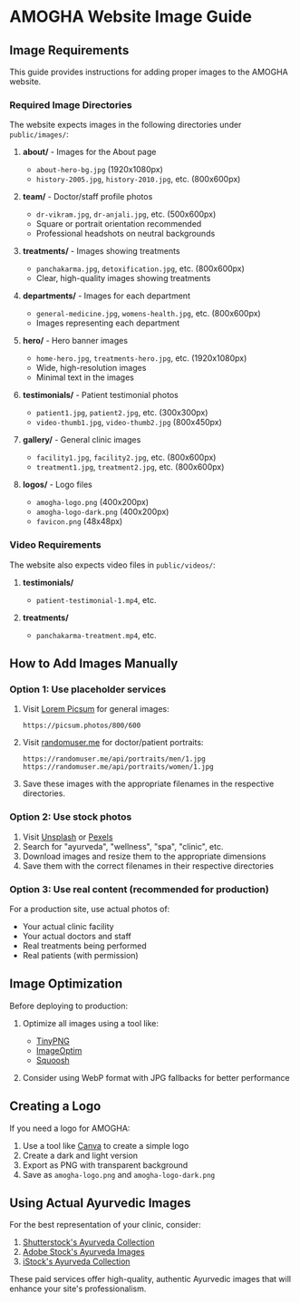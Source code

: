 # AMOGHA Website Image Guide

## Image Requirements

This guide provides instructions for adding proper images to the AMOGHA website.

### Required Image Directories

The website expects images in the following directories under `public/images/`:

1. **about/** - Images for the About page
   - `about-hero-bg.jpg` (1920x1080px)
   - `history-2005.jpg`, `history-2010.jpg`, etc. (800x600px)

2. **team/** - Doctor/staff profile photos
   - `dr-vikram.jpg`, `dr-anjali.jpg`, etc. (500x600px)
   - Square or portrait orientation recommended
   - Professional headshots on neutral backgrounds

3. **treatments/** - Images showing treatments
   - `panchakarma.jpg`, `detoxification.jpg`, etc. (800x600px)
   - Clear, high-quality images showing treatments

4. **departments/** - Images for each department
   - `general-medicine.jpg`, `womens-health.jpg`, etc. (800x600px)
   - Images representing each department

5. **hero/** - Hero banner images
   - `home-hero.jpg`, `treatments-hero.jpg`, etc. (1920x1080px)
   - Wide, high-resolution images
   - Minimal text in the images

6. **testimonials/** - Patient testimonial photos
   - `patient1.jpg`, `patient2.jpg`, etc. (300x300px)
   - `video-thumb1.jpg`, `video-thumb2.jpg` (800x450px)

7. **gallery/** - General clinic images
   - `facility1.jpg`, `facility2.jpg`, etc. (800x600px)
   - `treatment1.jpg`, `treatment2.jpg`, etc. (800x600px)

8. **logos/** - Logo files
   - `amogha-logo.png` (400x200px)
   - `amogha-logo-dark.png` (400x200px)
   - `favicon.png` (48x48px)

### Video Requirements

The website also expects video files in `public/videos/`:

1. **testimonials/**
   - `patient-testimonial-1.mp4`, etc.

2. **treatments/**
   - `panchakarma-treatment.mp4`, etc.

## How to Add Images Manually

### Option 1: Use placeholder services

1. Visit [Lorem Picsum](https://picsum.photos/) for general images:
   ```
   https://picsum.photos/800/600
   ```

2. Visit [randomuser.me](https://randomuser.me/) for doctor/patient portraits:
   ```
   https://randomuser.me/api/portraits/men/1.jpg
   https://randomuser.me/api/portraits/women/1.jpg
   ```

3. Save these images with the appropriate filenames in the respective directories.

### Option 2: Use stock photos

1. Visit [Unsplash](https://unsplash.com/) or [Pexels](https://www.pexels.com/) 
2. Search for "ayurveda", "wellness", "spa", "clinic", etc.
3. Download images and resize them to the appropriate dimensions
4. Save them with the correct filenames in their respective directories

### Option 3: Use real content (recommended for production)

For a production site, use actual photos of:
- Your actual clinic facility
- Your actual doctors and staff
- Real treatments being performed
- Real patients (with permission)

## Image Optimization

Before deploying to production:

1. Optimize all images using a tool like:
   - [TinyPNG](https://tinypng.com/)
   - [ImageOptim](https://imageoptim.com/)
   - [Squoosh](https://squoosh.app/)

2. Consider using WebP format with JPG fallbacks for better performance

## Creating a Logo

If you need a logo for AMOGHA:

1. Use a tool like [Canva](https://www.canva.com/) to create a simple logo
2. Create a dark and light version
3. Export as PNG with transparent background
4. Save as `amogha-logo.png` and `amogha-logo-dark.png`

## Using Actual Ayurvedic Images

For the best representation of your clinic, consider:

1. [Shutterstock's Ayurveda Collection](https://www.shutterstock.com/search/ayurveda)
2. [Adobe Stock's Ayurveda Images](https://stock.adobe.com/search?k=ayurveda)
3. [iStock's Ayurveda Collection](https://www.istockphoto.com/search/2/image?phrase=ayurveda)

These paid services offer high-quality, authentic Ayurvedic images that will enhance your site's professionalism. 